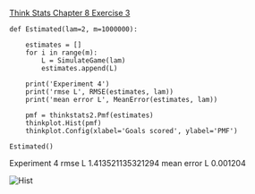 [Think Stats Chapter 8 Exercise 3](http://greenteapress.com/thinkstats2/html/thinkstats2009.html#toc77)

    def Estimated(lam=2, m=1000000):

        estimates = []
        for i in range(m):
            L = SimulateGame(lam)
            estimates.append(L)

        print('Experiment 4')
        print('rmse L', RMSE(estimates, lam))
        print('mean error L', MeanError(estimates, lam))

        pmf = thinkstats2.Pmf(estimates)
        thinkplot.Hist(pmf)
        thinkplot.Config(xlabel='Goals scored', ylabel='PMF')

    Estimated()
    
Experiment 4
rmse L 1.413521135321294
mean error L 0.001204

![Hist](https://i.imgur.com/YYcrSWO.png)
